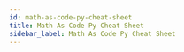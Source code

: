 ```yaml
---
id: math-as-code-py-cheat-sheet
title: Math As Code Py Cheat Sheet
sidebar_label: Math As Code Py Cheat Sheet
---
```

